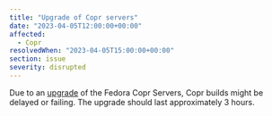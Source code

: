 ```yaml
---
title: "Upgrade of Copr servers"
date: "2023-04-05T12:00:00+00:00"
affected:
  - Copr
resolvedWhen: "2023-04-05T15:00:00+00:00"
section: issue
severity: disrupted
---
```


Due to an [upgrade](https://pagure.io/fedora-infrastructure/issue/11201) of the Fedora
Copr Servers, Copr builds might be delayed or failing. The upgrade should last approximately 3 hours.

